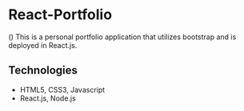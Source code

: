 # React-Portfolio 
()
This is a personal portfolio application that utilizes bootstrap and is deployed in React.js. 

## Technologies 
* HTML5, CSS3, Javascript
* React.js, Node.js

